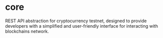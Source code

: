 # core
REST API abstraction for cryptocurrency testnet, designed to provide developers with a simplified and user-friendly interface for interacting with blockchains network.
